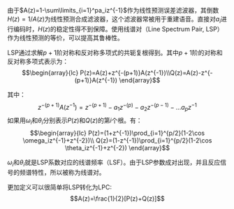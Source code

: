 由于$A(z)=1-\sum\limits_{i=1}^pa_iz^{-1}$作为线性预测误差滤波器，其倒数$H(z)=1/A(z)$为线性预测合成滤波器，这个滤波器常被用于重建语音。直接对$a_i$进行编码时，$H(z)$的稳定性得不到保障。使用线谱对（Line Spectrum Pair, LSP）作为线性预测的等价，可以提高其鲁棒性。

LSP通过求解$p+1$阶对称和反对称多项式的共轭复根得到。其中$p+1$阶的对称和反对称多项式表示为：
$$\begin{array}{lc}
    P(z)=A(z)+z^{-(p+1)}A(z^{-1})\\Q(z)=A(z)-z^{-(p+1)}A(z^{-1})
\end{array}$$

其中：
$$z^{-(p+1)}A(z^{-1})=z^{-(p+1)}-a_1z^{-(p)}-a_2z^{-(p-1)}-...a_pz^{-1}$$
如果用$\omega_i$和$\theta_i$分别表示$P(z)$和$Q(z)$的第$i$个根。有：
$$\begin{array}{lc}
    P(z)=(1+z^{-1})\prod_{i=1}^{p/2}(1-2\cos \omega_iz^{-1}+z^{-2})\\
    Q(z)=(1-z^{-1})\prod_{i=1}^{p/2}(1-2\cos \theta_iz^{-1}+z^{-2})
\end{array}$$

$\omega_i$和$\theta_i$就是LSP系数对应的线谱频率（LSF）。由于LSP参数成对出现，并且反应信号的频谱特性，所以被称为线谱对。

更加定义可以很简单将LSP转化为LPC:
$$A(z)=\frac{1}{2}[P(z)+Q(z)]$$